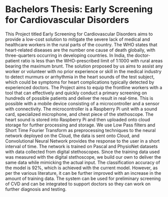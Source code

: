 # Bachelors Thesis: Early Screening for Cardiovascular Disorders 

This Project titled Early Screening for Cardiovascular Disorders aims to provide a low-cost solution to mitigate the severe lack of medical and healthcare workers in the rural parts of the country. The WHO states that heart-related diseases are the number one cause of death globally, with three-quarters occurring in developing countries. In India, the doctor-patient ratio is less than the WHO-prescribed limit of 1:1000 with rural areas bearing the maximum brunt. The solution proposed by us aims to assist any worker or volunteer with no prior experience or skill in the medical industry to detect murmurs or arrhythmia in the heart sounds of the test subject, which could be symptoms for heart complications typically detected by experienced doctors. The Project aims to equip the frontline workers with a tool that can effectively and quickly conduct a primary screening on hundreds of possible patients and deliver the result in real-time. This is possible with a mobile device consisting of a microcontroller and a sensor with connectivity. The microcontroller is a Raspberry Pi unit with a sound card, specialized microphone, and chest piece of the stethoscope. The heart sound is stored into Raspberry Pi and then uploaded onto cloud storage for further processing and storage. We use Low Pass filters and Short Time Fourier Transform as preprocessing techniques to the neural network deployed on the Cloud, the data is sent onto Cloud, and Convolutional Neural Network provides the response to the user in a short interval of time. The network is trained on Pascal and PhysioNet datasets with data collected from digital stethoscopes. Since the training data used was measured with the digital stethoscope, we build our own to deliver the same data while mimicking the actual input. The classification accuracy of the model is 92%, which is achieved with the current model. However, as per the various literature, it can be further improved with an increase in the amount of training data. The system can be used for preliminary screening of CVD and can be integrated to support doctors so they can work on further diagnosis and testing.
